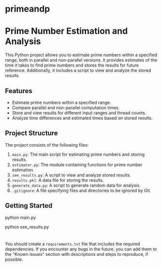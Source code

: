 # primeandp

# Prime Number Estimation and Analysis

This Python project allows you to estimate prime numbers within a specified range, both in parallel and non-parallel versions. It provides estimates of the time it takes to find prime numbers and stores the results for future reference. Additionally, it includes a script to view and analyze the stored results.

## Features

- Estimate prime numbers within a specified range.
- Compare parallel and non-parallel computation times.
- Store and view results for different input ranges and thread counts.
- Analyze time differences and estimated times based on stored results.

## Project Structure

The project consists of the following files:

1. `main.py`: The main script for estimating prime numbers and storing results.
2. `estimator.py`: The module containing functions for prime number estimation.
3. `see_results.py`: A script to view and analyze stored results.
4. `results.pkl`: A data file for storing the results.
5. `generate_data.py`: A script to generate random data for analysis.
6. `.gitignore`: A file specifying files and directories to be ignored by Git.

## Getting Started

python main.py
 
python see_results.py

#
You should create a `requirements.txt` file that includes the required dependencies. If you encounter any bugs in the future, you can add them to the "Known Issues" section with descriptions and steps to reproduce, if possible.

